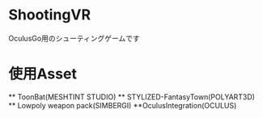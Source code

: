 # ShootingVR
OculusGo用のシューティングゲームです

# 使用Asset
** ToonBat(MESHTINT STUDIO)
** STYLIZED-FantasyTown(POLYART3D)
** Lowpoly weapon pack(SIMBERGI)
**OculusIntegration(OCULUS)
